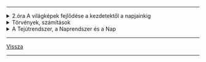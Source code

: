 <link rel='stylesheet' href='../../css/styles.css'/>

---

<details>
<summary>2.óra A világképek fejlődése a kezdetektől a napjainkig</summary>

---

**Ókor**
- Geocentrikus világkép.
- Stonehendge: kr.e. 2600 csillagvizsgáló maradványa
- Arisztarkhosz: Nap - Hold távolságának meghatározása
- Eratoszthenész: Földünk méreteinek kiszámítása
- Ptolemaiosz: geocentrikus világkép
- Középkor: heliocentrikus világkép - Kopernikusz
- Magellán: Föld körbehajózása - gömbalak bizonyítéka
- Giordano Bruno: Napunk egy csillag a többi között- máglyán végezte ezért a nézetéért
- Újkor: Galilei - az első tácsöves megfigyelő
- Kepler: bolygók mozgástörvényeit írta le
- Newton: tömegvonzás vagy gravitáció törvénye
- Mai világképünk: Világegyetemünk térben és időben végtelennek tekinthető.
- Felépítése: Naprendszer - Tejútrendszer - Metagalaxis - Világegyetem (univerzum)

**Az űrkutatás rövid kronológiája**
- 1957: szovjet Szputnyik - az első mesterséges hold
- 1961: Jurij Gagarin - az első ember, aki megkerüli a földet űrhjóval
- 1962: John Glenn - is Föld körüli pályán
- 1969: Holdra lépés - Neil Armstrong és Buzz Aldrin
- 1971: első űrállomás (Szaljut) Föld körüli pályán
- 1975: közös szovjet-amerikai űrrepülés - Apollo és Szojuz összekapcsolása
- 1980: magyar űrhajósunk - Farkas Bertalan
- 1986: MIR űrállomás felbocsátása
- 1990: Hubble űrteleszkóp üzembe állítása
- 1997: Pathfinder marsjáró fotókat küld a vörös bolygóról
- 1998: a Nemzetközi Űrállomás építésének kezdete
- 2001: 15év után "leszedik" a MIR űrállomást - az első civil (Dennis Tito) az űrben - elkezdik a munkát az épülő, új űrállomáson
- 2004 - 2005: kutató űrszonda (Mars Expressz) a Mars fölött, űrjárművek (Spirit, Opportunity) vizsgálják a bolygó felszínét
- 2007: Charles Simonyi űrturista a Nemzetközi Űrállomáson
- 2008: a Phoneix űrszonda víz után kutat a Marson
- 2009: Kepler űrtávcső felbocsájtása
- 2011: intenzíven kutatják az exobolygókat (idegen csillag körül mozgó bolygó) hazánkban is
- 2012: Kína űrállomást épít - leszállt a Curiosity a Marsra és víz jelenlétét mutatta ki fúrásmintában 2013-ban
- 2014: meteoritot talált a Curiosity. A Rosetta űrszonda 2014 őszétől vizsgálja a Csurjumov-Geraszimenko üstököst, amelyből vízpára és por lövell ki
- 2015: a Plútó, Hydra nevű holdját vizsgálja a New Horisons
- 2016: Kína Föld körüli pályára állított egy kísérleti űrállomást

### Érdekesség
Elon Musk (rakéta)sprotauója az űrben. A SpaceX lőtte ki a piros Tesla Roadstere-t 2018 év elején. Égitestként szerepel a NASA adatbázisában.

Curiosity: nedves törmelékbe fúrt 6cm mélyen a Marson, önmagát navigálja a terepen, 2000˚C-ot bír a hővédő pajzsa, saját facebook profilja van. **ÉRDEMES MEGNÉZNI**: [Curiosity on Mars](https://de-de.facebook.com/MarsCuriosity/)

---

</details>

<details>
<summary>Törvények, számítások</summary>

---

| Kepler - törvényei |  |
| :-- | :-- |
| I. minden bolygó olyan elipszis alakú pályán kering, amelynek az egyik gyújtópontjában a nap helyezkedik el. | ![kepler_1.jpg](../../images/kepler_1.jpg) |
| II. a bolygótól a napig húzott vezérsugár, egyenlő idők alatt egyenlő területeket súrol. | ![kepler_2.jpg](../../images/kepler_2.jpg) |
| III. a bolygók keringési idejének négyzetei úgy aránylanak egymáshoz, mint fél nagytengelyeik köbei.<br><br>$\frac{T1^{2}}{T2^{2}} = \frac{a1^{3}}{a2^{3}}$ | ![kepler_3.jpg](../../images/kepler_3.jpg) |

Mars keringési ideje:

- $T1$ = Mars
- $T2$ = Föld

- $\frac{T1^{2}}{T2^{2}} = \frac{a1^{3}}{a2^{3}} = \frac{T1^{2}}{365^{2}} = \frac{228^{3millió}}{150^{3millió}} = \frac{11852352}{3375000} = 3.5$

$365^{2} = 133225 * 3.5 = \sqrt{466287.5} = 683 nap$

**Newton** - tömegvonzás törvénye:
- a tömegvonzás egyenesen arányos a testek tömegével, fordítottan viszont a közöttük lévő távolság négyzetével.

$F = G * \frac{m1*m2}{v^2}$

példa:

tanár: 70kg
diák: 60kg
távolság köztük: 3.5m
 
$\frac{70*60}{3.5^{2}} = \frac{4200}{12.25} = 342.8 \frac{Nm^{2}}{Kg^{2}}$

---

</details>

<details>
<summary>A Tejútrendszer, a Naprendszer és a Nap</summary>

---

### Tejútrendszer (Galaxis, The milky way):
Oldalnézetben, mint két egymásra rakott mélytányér, átmérője 100ezer fényév, felülnézetben spirál, óramutató járásával ellentétes forgás.

![tejutrendszer 001](../../images/tejutrendszer_001.png)

#### Alkotórészei:
- mag-kb.: 10<sup>13</sup>-on csillag, csillagközi anyag.
#### Fogalmak
- Csillag: gáz (plazma) állapotú, saját fénye és hőtermelése van
- Fényév: az a távolság, amelyet a fény 1 év alatt megtesz. $300000\frac{km}{s}$
- Parsec: 3.26 fényév
   - ![fényév jpg](../../images/fenyev.jpg)
- Naprendszer: (ahol a Nap gravitációja érvényesül, kb.: 2 fényév sugarú gömb):
   - ![Naprendszer](../../images/naprendszer.jpg)
- 1 CSE (csillagászati egység): 150 millió km
   - Természetes tagjai: Nap, nagybolygók, kisbolygók, holdak, üstökösök, meteorok, bolygóközi anyag

- A Nap anyaga: gáz állapotú plazma, 73% hidrogén, 25% hélium, 2% nehéz anyag.
   - Energiatermelése: hidrogén alakul át héliummá, atommagreakcióban.
   - Szerkezete: Mag, légkör (fotoszféra, kromoszféra, korona).

- Kőzet vagy föld típusú (belső) bolygók:
   - Merkúr, Vénusz, Föld, Mars
- Gáz vagy Jupiter típusú (külső) bolygók:
   - Jupiter, Szaturnusz, Uránusz, Neptunusz

- Mesterséges tagok:
   - ember által felbocsájtott eszközök

:memo: **Jegyzet**:

*A Nap sugárzása*:
&nbsp;a Napból érkező sugárzás 7%-a ultraibolya és röntgen sugárzás, 46%-a a látható fény, 47%-a pedig infravörös. Alacsony Napállásnál a légkörön át megtett út hosszabb, ezért a sárga fény elvész és vörös-narancs színek láthatók. A rövidhullámú röntgen és ultraibolya sugarak nagy részét elnyeli a sztratoszféra ózonrétege, így megakadályozza az élő szervezetek sejtjeinek roncsolódását. A szivárvány színei, amelyek például akkor láthatóak, ha "esőfüggönyön" átsüt a Nap (a fehért bontják alkotó színeire a prizmaként viselkedő vízcseppek) sorrendben a következők: vörös, narancs, sárga, türkiz, kék, ibolya.

| Nagybolygók, törpe és kisbolygók, üstökösök, meteorok, meteoriterek és mesterséges égitestek |  |  |
| :-- | :-- | :-: |
| **Nagybolygók** |  |  |
| Név | Leírás | Kép |
| Merkúr | 300˚C, éjszakai oldal -180˚C, nincs légköre, sok rajta a meteoritkráter. | ![Merkur](../../images/merkur.png) |
| Vénusz (esthajnal csillag) | visszavert fénye erős (97-98%-os albedo), óriási az üvegházhatás a sűrű felhőzet miatt, 500˚C van a felszínén. | ![Vénusz](../../images/venus.png) |
| Mars | két holdja van, sarki jégsapkák, 20km fölötti hegyek, vízmosta száraz völgyek, vörös szín a vasérctől, 1997 óta robotokkal kutatják. | ![Mars](../../images/mars.png) |
| Jupiter | legnagyobb, Nagy Vörös foltja van, külseje folyékony. | ![Jupiter](../../images/jupiter.png) |
| Szaturnusz | szép a gyűrűrendszere, hidrogén és hélium építi fel. | ![Szaturnusz](../../images/szaturnusz.png) |
| Uránusz | dőlt helyzetben forog, szinte gurul a Nap körül, kicsi az albedója, -200˚C. | ![Uránusz](../../images/uranusz.png) |
| Neptunusz | kékes színű a metántól, felhői vannak. | ![Neptunusz](../../images/neptunusz.png) |

| **Kisbolygók belső övezete** |  |
| :-- | :-: |
| Mars, Jupiter és Szaturnusz között legnagyobb a Ceres (933Km átmérőjű törpebolygó) |  | ![Ceres](../../images/ceres.png) |

| **Kuiper-övezet** |  |  |
| :-- | :-- | :-: |
| Plútó | 2006-ban levették a bolygók névsorából, ma törpebolygó a törmelékövben, talán a Neptunusz holdja lehetett | ![Plutó](../../images/pluto.png) |

| **Üstökösök (kométák)** |  |  |
| :-- | :-- | :-: |
| Felépítésük:<br>&nbsp;- mag<br>&nbsp;-üstök<br>&nbsp;-csóva | Leghíresebb a Halley, amely 76 évenként jön (1986-ban volt legutóbb). Parabolapályán mozognak. | ![Comet](../../images/comet.jpg) |

| **Meteorok** |  |
| :-- | :-: |
| Valószínűleg szétrobbant üstökösmaradványok, legtöbbjük a légkörbe érve felizzik és elég (hullócsillag, augusztus 11.-e körül az éves csúcspont). Földre hulló meteor a meteorit, amely krátert hoz létre. Legismertebb a 22000 éves Barringer kráter az USA-ban. 1908-ban meteoriteső Tunguszkában (Szibéria), meteorfelrobbanás 2014 Cseljabinszk (Oroszország). Magyarország: kabai meteorit, amely 3Kg-os. |  | ![Meteor](../../images/meteor.png) |

| **Mesterséges égitestek** |  |
| :-- | :-: |
| - műholdak<br>- űrállomások<br>- űrhajók<br>-űrrepülőgépek<br>- űrjárművek<br>- űrszemét | ![ISS](../../images/ISS.jpg) |

---

</details>

---

[Vissza](../../../README.md)

---
